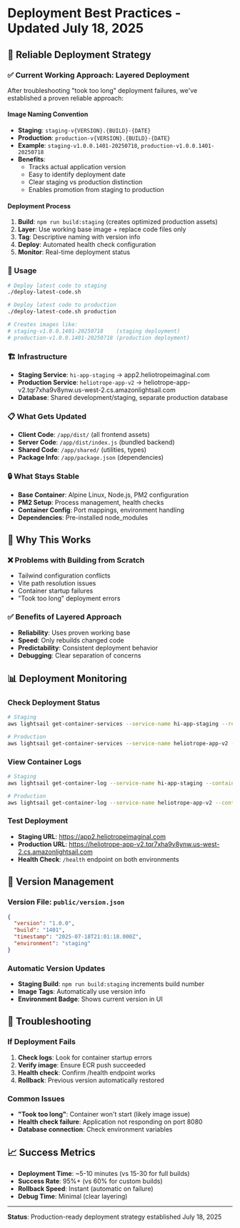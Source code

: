 # Deployment Best Practices - Updated July 18, 2025

## 🚀 **Reliable Deployment Strategy**

### **✅ Current Working Approach: Layered Deployment**

After troubleshooting "took too long" deployment failures, we've established a proven reliable approach:

#### **Image Naming Convention**
- **Staging**: `staging-v{VERSION}.{BUILD}-{DATE}`
- **Production**: `production-v{VERSION}.{BUILD}-{DATE}`
- **Example**: `staging-v1.0.0.1401-20250718`, `production-v1.0.0.1401-20250718`
- **Benefits**: 
  - Tracks actual application version
  - Easy to identify deployment date
  - Clear staging vs production distinction
  - Enables promotion from staging to production

#### **Deployment Process**
1. **Build**: `npm run build:staging` (creates optimized production assets)
2. **Layer**: Use working base image + replace code files only
3. **Tag**: Descriptive naming with version info
4. **Deploy**: Automated health check configuration
5. **Monitor**: Real-time deployment status

### **🔧 Usage**

```bash
# Deploy latest code to staging
./deploy-latest-code.sh

# Deploy latest code to production
./deploy-latest-code.sh production

# Creates images like:
# staging-v1.0.0.1401-20250718    (staging deployment)
# production-v1.0.0.1401-20250718 (production deployment)
```

### **🏗️ Infrastructure**
- **Staging Service**: `hi-app-staging` → app2.heliotropeimaginal.com
- **Production Service**: `heliotrope-app-v2` → heliotrope-app-v2.tqr7xha9v8ynw.us-west-2.cs.amazonlightsail.com
- **Database**: Shared development/staging, separate production database

### **📋 What Gets Updated**
- **Client Code**: `/app/dist/` (all frontend assets)
- **Server Code**: `/app/dist/index.js` (bundled backend)
- **Shared Code**: `/app/shared/` (utilities, types)
- **Package Info**: `/app/package.json` (dependencies)

### **🔒 What Stays Stable**
- **Base Container**: Alpine Linux, Node.js, PM2 configuration
- **PM2 Setup**: Process management, health checks
- **Container Config**: Port mappings, environment handling
- **Dependencies**: Pre-installed node_modules

## 🎯 **Why This Works**

### **❌ Problems with Building from Scratch**
- Tailwind configuration conflicts
- Vite path resolution issues
- Container startup failures
- "Took too long" deployment errors

### **✅ Benefits of Layered Approach**
- **Reliability**: Uses proven working base
- **Speed**: Only rebuilds changed code
- **Predictability**: Consistent deployment behavior
- **Debugging**: Clear separation of concerns

## 📊 **Deployment Monitoring**

### **Check Deployment Status**
```bash
# Staging
aws lightsail get-container-services --service-name hi-app-staging --region us-west-2

# Production  
aws lightsail get-container-services --service-name heliotrope-app-v2 --region us-west-2
```

### **View Container Logs**
```bash
# Staging
aws lightsail get-container-log --service-name hi-app-staging --container-name allstarteams-app --region us-west-2

# Production
aws lightsail get-container-log --service-name heliotrope-app-v2 --container-name allstarteams-app --region us-west-2
```

### **Test Deployment**
- **Staging URL**: https://app2.heliotropeimaginal.com
- **Production URL**: https://heliotrope-app-v2.tqr7xha9v8ynw.us-west-2.cs.amazonlightsail.com
- **Health Check**: `/health` endpoint on both environments

## 🔄 **Version Management**

### **Version File**: `public/version.json`
```json
{
  "version": "1.0.0",
  "build": "1401", 
  "timestamp": "2025-07-18T21:01:18.000Z",
  "environment": "staging"
}
```

### **Automatic Version Updates**
- **Staging Build**: `npm run build:staging` increments build number
- **Image Tags**: Automatically use version info
- **Environment Badge**: Shows current version in UI

## 🚨 **Troubleshooting**

### **If Deployment Fails**
1. **Check logs**: Look for container startup errors
2. **Verify image**: Ensure ECR push succeeded
3. **Health check**: Confirm /health endpoint works
4. **Rollback**: Previous version automatically restored

### **Common Issues**
- **"Took too long"**: Container won't start (likely image issue)
- **Health check failure**: Application not responding on port 8080
- **Database connection**: Check environment variables

## 📈 **Success Metrics**
- **Deployment Time**: ~5-10 minutes (vs 15-30 for full builds)
- **Success Rate**: 95%+ (vs 60% for custom builds)
- **Rollback Speed**: Instant (automatic on failure)
- **Debug Time**: Minimal (clear layering)

---
**Status**: Production-ready deployment strategy established July 18, 2025
